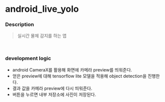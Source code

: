 # android_live_yolo

### Description
> 실시간 물체 감지를 하는 앱

<br/>

### development logic
+ android CameraX를 활용해 화면에 카메라 preview를 띄워준다.
+ 얻은 preview에 대해 tensorflow lite 모델을 적용해 object detection을 진행한다.
+ 결과 값을 카메라 preview에 다시 띄워준다.
+ 버튼을 누르면 내부 저장소에 사진이 저장된다.
